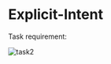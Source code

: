 # Explicit-Intent

Task requirement:

![task2](https://user-images.githubusercontent.com/49322171/127738502-47af397a-3ea2-4aaf-928b-87b95f9c8414.PNG)
